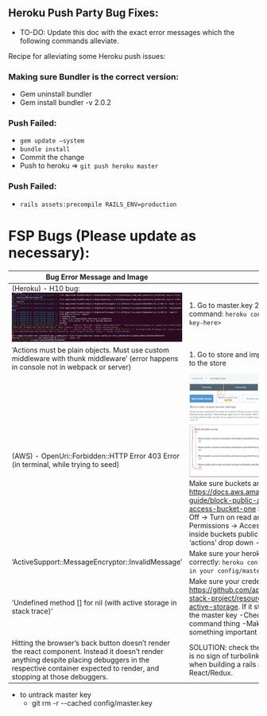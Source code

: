 ## Heroku Push Party Bug Fixes:

* TO-DO: Update this doc with the exact error messages which the following commands alleviate. 

Recipe for alleviating some Heroku push issues:

### Making sure Bundler is the correct version:

  - Gem uninstall bundler
  - Gem install bundler -v 2.0.2

### Push Failed:

  - `gem update —system`
  - `bundle install`
  - Commit the change 
  - Push to heroku  => `git push heroku master `

### Push Failed: 

- `rails assets:precompile RAILS_ENV=production`

# FSP Bugs (Please update as necessary):

|Bug Error Message and Image   |  How To Fix Bug  |
|---|---|
|  (Heroku) - H10 bug: ![h10](h10_error.png)|  1. Go to master.key 2. Copy key 3. Run the following command: `heroku config:set RAILS_MASTER_KEY= <paste-key-here>` |
|  ‘Actions must be plain objects. Must use custom middleware with thunk middleware’ (error happens in console not in webpack or server)  | 1. Go to store and import thunk from ‘redux-thunk’ 2. Add it to the store  |
|   (AWS) -  OpenUri::Forbidden::HTTP Error 403 Error (in terminal, while trying to seed) |  ![How To](AWS_error_fix.png) Make sure buckets are all public https://docs.aws.amazon.com/AmazonS3/latest/user-guide/block-public-access-bucket.html#block-public-access-bucket-one Permissions -> Block Public Access -> Off -> Turn on read and write access for public buckets. Permissions -> Access Control List -> Finally, make items inside buckets public by selecting all -> selecting the ‘actions’ drop down -> and selecting ‘Make Public’ |
|‘ActiveSupport::MessageEncryptor::InvalidMessage’| Make sure your heroku environment variables are set up correctly: `heroku config:set RAILS_MASTER_KEY=whatever is in your config/master.key file` |
| ‘Undefined method [] for nil (with active storage in stack trace)’ | Make sure your credentials are set up correctly: https://github.com/appacademy/curriculum/tree/master/full-stack-project/resources/ActiveStorageDemo#setting-up-active-storage.  If it still doesn’t work: -Make sure to reset the master key  -Check storage.yml & credentials:Edit command thing -Make sure they’re not .gitignoring something important |
| Hitting the browser’s back button doesn’t render the react component. Instead it doesn’t render anything despite placing debuggers in the respective container expected to render, and stopping at those debuggers. | SOLUTION: check their ‘application.js’ and make sure there is no sign of turbolinks. Note: turbolinks should be skipped when building a rails app that uses front end routing / React/Redux. |

* to untrack master key 
    * git rm -r --cached config/master.key
